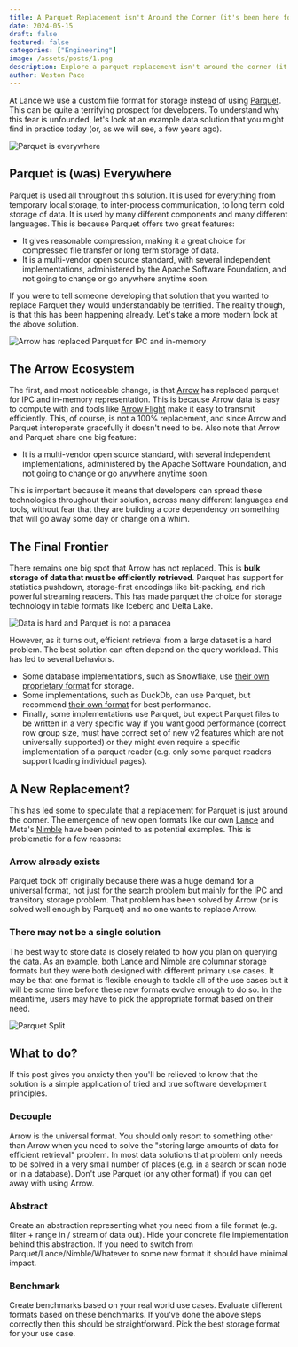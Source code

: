 ```yaml
---
title: A Parquet Replacement isn't Around the Corner (it's been here for years)
date: 2024-05-15
draft: false
featured: false
categories: ["Engineering"]
image: /assets/posts/1.png
description: Explore a parquet replacement isn't around the corner (it's been here for years) with practical insights and expert guidance from the LanceDB team.
author: Weston Pace
---
```


At Lance we use a custom file format for storage instead of using [Parquet](https://parquet.apache.org/). This can be quite a terrifying prospect for developers. To understand why this fear is unfounded, let's look at an example data solution that you might find in practice today (or, as we will see, a few years ago).

![Parquet is everywhere](/assets/posts/data-ecosystem-and-parquet.png)

## Parquet is (was) Everywhere

Parquet is used all throughout this solution. It is used for everything from temporary local storage, to inter-process communication, to long term cold storage of data. It is used by many different components and many different languages. This is because Parquet offers two great features:

- It gives reasonable compression, making it a great choice for compressed file transfer or long term storage of data.
- It is a multi-vendor open source standard, with several independent implementations, administered by the Apache Software Foundation, and not going to change or go anywhere anytime soon.

If you were to tell someone developing that solution that you wanted to replace Parquet they would understandably be terrified. The reality though, is that this has been happening already. Let's take a more modern look at the above solution.

![Arrow has replaced Parquet for IPC and in-memory](/assets/posts/data-ecosystem-and-arrow.png)

## The Arrow Ecosystem

The first, and most noticeable change, is that [Arrow](https://arrow.apache.org/) has replaced parquet for IPC and in-memory representation. This is because Arrow data is easy to compute with and tools like [Arrow Flight](https://arrow.apache.org/docs/format/Flight.html) make it easy to transmit efficiently. This, of course, is not a 100% replacement, and since Arrow and Parquet interoperate gracefully it doesn't need to be. Also note that Arrow and Parquet share one big feature:

- It is a multi-vendor open source standard, with several independent implementations, administered by the Apache Software Foundation, and not going to change or go anywhere anytime soon.

This is important because it means that developers can spread these technologies throughout their solution, across many different languages and tools, without fear that they are building a core dependency on something that will go away some day or change on a whim.

## The Final Frontier

There remains one big spot that Arrow has not replaced. This is **bulk storage of data that must be efficiently retrieved**. Parquet has support for statistics pushdown, storage-first encodings like bit-packing, and rich powerful streaming readers. This has made parquet the choice for storage technology in table formats like Iceberg and Delta Lake.

![Data is hard and Parquet is not a panacea](/assets/posts/data-is-hard.png)

However, as it turns out, efficient retrieval from a large dataset is a hard problem. The best solution can often depend on the query workload. This has led to several behaviors.

- Some database implementations, such as Snowflake, use [their own proprietary format](https://docs.snowflake.com/en/user-guide/intro-key-concepts#database-storage) for storage.
- Some implementations, such as DuckDb, can use Parquet, but recommend [their own format](https://duckdb.org/docs/internals/storage.html) for best performance.
- Finally, some implementations use Parquet, but expect Parquet files to be written in a very specific way if you want good performance (correct row group size, must have correct set of new v2 features which are not universally supported) or they might even require a specific implementation of a parquet reader (e.g. only some parquet readers support loading individual pages).

## A New Replacement?

This has led some to speculate that a replacement for Parquet is just around the corner. The emergence of new open formats like our own [Lance](/lance-v2/) and Meta's [Nimble](https://github.com/facebookexternal/nimble) have been pointed to as potential examples. This is problematic for a few reasons:

### Arrow already exists

Parquet took off originally because there was a huge demand for a universal format, not just for the search problem but mainly for the IPC and transitory storage problem. That problem has been solved by Arrow (or is solved well enough by Parquet) and no one wants to replace Arrow.

### There may not be a single solution

The best way to store data is closely related to how you plan on querying the data. As an example, both Lance and Nimble are columnar storage formats but they were both designed with different primary use cases. It may be that one format is flexible enough to tackle all of the use cases but it will be some time before these new formats evolve enough to do so. In the meantime, users may have to pick the appropriate format based on their need.

![Parquet Split](/assets/posts/parquet-split.png)

## What to do?

If this post gives you anxiety then you'll be relieved to know that the solution is a simple application of tried and true software development principles.

### Decouple

Arrow is the universal format. You should only resort to something other than Arrow when you need to solve the "storing large amounts of data for efficient retrieval" problem. In most data solutions that problem only needs to be solved in a very small number of places (e.g. in a search or scan node or in a database). Don't use Parquet (or any other format) if you can get away with using Arrow.

### Abstract

Create an abstraction representing what you need from a file format (e.g. filter + range in / stream of data out). Hide your concrete file implementation behind this abstraction. If you need to switch from Parquet/Lance/Nimble/Whatever to some new format it should have minimal impact.

### Benchmark

Create benchmarks based on your real world use cases. Evaluate different formats based on these benchmarks. If you've done the above steps correctly then this should be straightforward. Pick the best storage format for your use case.
